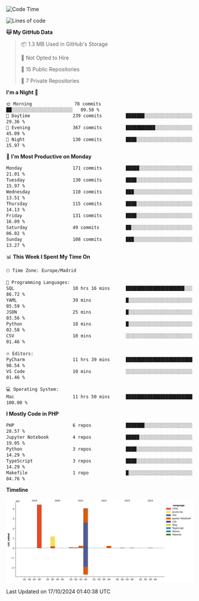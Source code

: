 <!--START_SECTION:waka-->
![Code Time](http://img.shields.io/badge/Code%20Time-413%20hrs%2056%20mins-blue)

![Lines of code](https://img.shields.io/badge/From%20Hello%20World%20I%27ve%20Written-10.4%20million%20lines%20of%20code-blue)

**🐱 My GitHub Data** 

> 📦 1.3 MB Used in GitHub's Storage 
 > 
> 🚫 Not Opted to Hire
 > 
> 📜 15 Public Repositories 
 > 
> 🔑 7 Private Repositories 
 > 
**I'm a Night 🦉** 

```text
🌞 Morning                78 commits          ██░░░░░░░░░░░░░░░░░░░░░░░   09.58 % 
🌆 Daytime                239 commits         ███████░░░░░░░░░░░░░░░░░░   29.36 % 
🌃 Evening                367 commits         ███████████░░░░░░░░░░░░░░   45.09 % 
🌙 Night                  130 commits         ████░░░░░░░░░░░░░░░░░░░░░   15.97 % 
```
📅 **I'm Most Productive on Monday** 

```text
Monday                   171 commits         █████░░░░░░░░░░░░░░░░░░░░   21.01 % 
Tuesday                  130 commits         ████░░░░░░░░░░░░░░░░░░░░░   15.97 % 
Wednesday                110 commits         ███░░░░░░░░░░░░░░░░░░░░░░   13.51 % 
Thursday                 115 commits         ████░░░░░░░░░░░░░░░░░░░░░   14.13 % 
Friday                   131 commits         ████░░░░░░░░░░░░░░░░░░░░░   16.09 % 
Saturday                 49 commits          ██░░░░░░░░░░░░░░░░░░░░░░░   06.02 % 
Sunday                   108 commits         ███░░░░░░░░░░░░░░░░░░░░░░   13.27 % 
```


📊 **This Week I Spent My Time On** 

```text
🕑︎ Time Zone: Europe/Madrid

💬 Programming Languages: 
SQL                      10 hrs 16 mins      ██████████████████████░░░   86.72 % 
YAML                     39 mins             █░░░░░░░░░░░░░░░░░░░░░░░░   05.59 % 
JSON                     25 mins             █░░░░░░░░░░░░░░░░░░░░░░░░   03.56 % 
Python                   18 mins             █░░░░░░░░░░░░░░░░░░░░░░░░   02.58 % 
CSV                      10 mins             ░░░░░░░░░░░░░░░░░░░░░░░░░   01.46 % 

🔥 Editors: 
PyCharm                  11 hrs 39 mins      █████████████████████████   98.54 % 
VS Code                  10 mins             ░░░░░░░░░░░░░░░░░░░░░░░░░   01.46 % 

💻 Operating System: 
Mac                      11 hrs 50 mins      █████████████████████████   100.00 % 
```

**I Mostly Code in PHP** 

```text
PHP                      6 repos             ███████░░░░░░░░░░░░░░░░░░   28.57 % 
Jupyter Notebook         4 repos             █████░░░░░░░░░░░░░░░░░░░░   19.05 % 
Python                   3 repos             ████░░░░░░░░░░░░░░░░░░░░░   14.29 % 
TypeScript               3 repos             ████░░░░░░░░░░░░░░░░░░░░░   14.29 % 
Makefile                 1 repo              █░░░░░░░░░░░░░░░░░░░░░░░░   04.76 % 
```



**Timeline**

![Lines of Code chart](https://raw.githubusercontent.com/danisoronellas/danisoronellas/main/assets/bar_graph.png)


 Last Updated on 17/10/2024 01:40:38 UTC
<!--END_SECTION:waka-->
